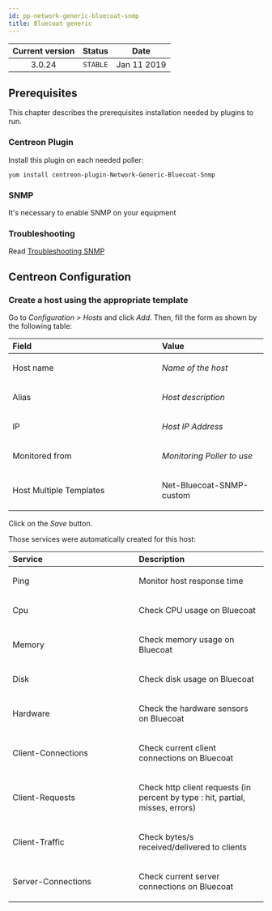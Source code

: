 ```yaml
---
id: pp-network-generic-bluecoat-snmp
title: Bluecoat generic
---
```


| Current version | Status | Date |
| :-: | :-: | :-: |
| 3.0.24 | `STABLE` | Jan 11 2019 |

## Prerequisites
This chapter describes the prerequisites installation needed by plugins
to run.

### Centreon Plugin
Install this plugin on each needed poller:

    yum install centreon-plugin-Network-Generic-Bluecoat-Snmp


### SNMP
It's necessary to enable SNMP on your equipment

### Troubleshooting
Read [Troubleshooting SNMP](http://documentation.centreon.com/docs/centreon-plugins/en/latest/user/guide.html#snmp)


## Centreon Configuration
### Create a host using the appropriate template
Go to *Configuration &gt; Hosts* and click *Add*. Then, fill the form as
shown by the following table:

<table>
<colgroup>
<col width="58%" />
<col width="41%" />
</colgroup>
<thead>
<tr class="header">
<th align="left">Field</th>
<th align="left">Value</th>
</tr>
</thead>
<tbody>
<tr class="odd">
<td align="left"><p>Host name</p></td>
<td align="left"><p><em>Name of the host</em></p></td>
</tr>
<tr class="even">
<td align="left"><p>Alias</p></td>
<td align="left"><p><em>Host description</em></p></td>
</tr>
<tr class="odd">
<td align="left"><p>IP</p></td>
<td align="left"><p><em>Host IP Address</em></p></td>
</tr>
<tr class="even">
<td align="left"><p>Monitored from</p></td>
<td align="left"><p><em>Monitoring Poller to use</em></p></td>
</tr>
<tr class="odd">
<td align="left"><p>Host Multiple Templates</p></td>
<td align="left"><p>Net-Bluecoat-SNMP-custom</p></td>
</tr>
</tbody>
</table>

Click on the *Save* button.

Those services were automatically created for this host:

<table>
<colgroup>
<col width="49%" />
<col width="50%" />
</colgroup>
<thead>
<tr class="header">
<th align="left">Service</th>
<th align="left">Description</th>
</tr>
</thead>
<tbody>
<tr class="odd">
<td align="left"><p>Ping</p></td>
<td align="left"><p>Monitor host response time</p></td>
</tr>
<tr class="even">
<td align="left"><p>Cpu</p></td>
<td align="left"><p>Check CPU usage on Bluecoat</p></td>
</tr>
<tr class="odd">
<td align="left"><p>Memory</p></td>
<td align="left"><p>Check memory usage on Bluecoat</p></td>
</tr>
<tr class="even">
<td align="left"><p>Disk</p></td>
<td align="left"><p>Check disk usage on Bluecoat</p></td>
</tr>
<tr class="odd">
<td align="left"><p>Hardware</p></td>
<td align="left"><p>Check the hardware sensors on Bluecoat</p></td>
</tr>
<tr class="even">
<td align="left"><p>Client-Connections</p></td>
<td align="left"><p>Check current client connections on Bluecoat</p></td>
</tr>
<tr class="odd">
<td align="left"><p>Client-Requests</p></td>
<td align="left"><p>Check http client requests (in percent by type : hit, partial, misses, errors)</p></td>
</tr>
<tr class="even">
<td align="left"><p>Client-Traffic</p></td>
<td align="left"><p>Check bytes/s received/delivered to clients</p></td>
</tr>
<tr class="odd">
<td align="left"><p>Server-Connections</p></td>
<td align="left"><p>Check current server connections on Bluecoat</p></td>
</tr>
</tbody>
</table>

